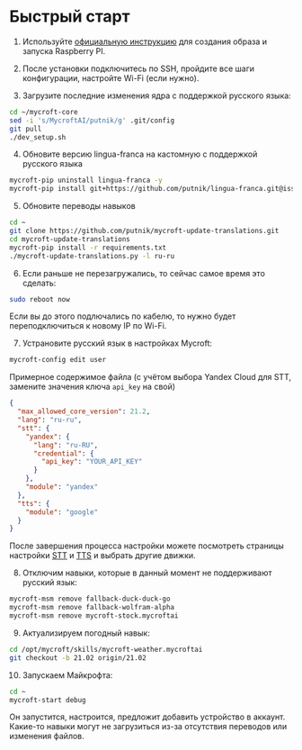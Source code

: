 # Быстрый старт

1. Используйте [официальную инструкцию](https://mycroft-ai.gitbook.io/docs/using-mycroft-ai/get-mycroft/picroft) для создания образа и запуска Raspberry PI.

2. После установки подключитесь по SSH, пройдите все шаги конфигурации, настройте Wi-Fi (если нужно).

3. Загрузите последние изменения ядра с поддержкой русского языка:
```bash
cd ~/mycroft-core
sed -i 's/MycroftAI/putnik/g' .git/config
git pull
./dev_setup.sh
```

4. Обновите версию lingua-franca на кастомную с поддержкой русского языка
```bash
mycroft-pip uninstall lingua-franca -y
mycroft-pip install git+https://github.com/putnik/lingua-franca.git@issue-213
```

5. Обновите переводы навыков
```bash
cd ~
git clone https://github.com/putnik/mycroft-update-translations.git
cd mycroft-update-translations
mycroft-pip install -r requirements.txt 
./mycroft-update-translations.py -l ru-ru
```

6. Если раньше не перезагружались, то сейчас самое время это сделать:
```bash
sudo reboot now
```
Если вы до этого подлючались по кабелю, то нужно будет переподключиться к новому IP по Wi-Fi.

7. Устрановите русский язык в настройках Mycroft:
```bash
mycroft-config edit user
```
Примерное содержимое файла (с учётом выбора Yandex Cloud для STT, замените значения ключа `api_key` на свой)
```json
{
  "max_allowed_core_version": 21.2,
  "lang": "ru-ru",
  "stt": {
    "yandex": {
      "lang": "ru-RU",
      "credential": {
        "api_key": "YOUR_API_KEY"
      }
    },
    "module": "yandex"
  },
  "tts": {
    "module": "google"
  }
}
```
После завершения процесса настройки можете посмотреть страницы настройки [STT](/STT.md) и [TTS](/TTS.md) и выбрать другие движки.

8. Отключим навыки, которые в данный момент не поддерживают русский язык:
```bash
mycroft-msm remove fallback-duck-duck-go
mycroft-msm remove fallback-wolfram-alpha
mycroft-msm remove mycroft-stock.mycroftai
```

9. Актуализируем погодный навык:
```bash
cd /opt/mycroft/skills/mycroft-weather.mycroftai
git checkout -b 21.02 origin/21.02
```

10. Запускаем Майкрофта:
```bash
cd ~
mycroft-start debug
```
Он запустится, настроится, предложит добавить устройство в аккаунт. Какие-то навыки могут не загрузиться из-за отсутствия переводов или изменения файлов.
